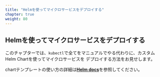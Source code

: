 ```yaml
---
title: "Helmを使ってマイクロサービスをデプロイする"
chapter: true
weight: 80
---
```


<!--
## Deploy Example Microservices Using Helm
-->
## Helmを使ってマイクロサービスをデプロイする

<!--
In this chapter, we will demonstrate how to deploy microservices using a custom
Helm Chart, instead of doing everything manually using `kubectl`.
-->
このチャプターでは、`kubectl`で全てをマニュアルでやる代わりに、カスタムHelm Chartを使ってマイクロサービスを
デプロイする方法をお見せします。

<!--
For detailed information on working with chart templates, refer to the [**Helm
docs**](https://docs.helm.sh/chart_template_guide/).
-->
chartテンプレートの使い方の詳細は[**Helm
docs**](https://docs.helm.sh/chart_template_guide/)を参照してください。
